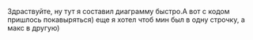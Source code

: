 Здраствуйте, ну тут я составил диаграмму быстро.А вот с кодом пришлось покавыряться)
еще я хотел чтоб мин был в одну строчку, а макс в другую)